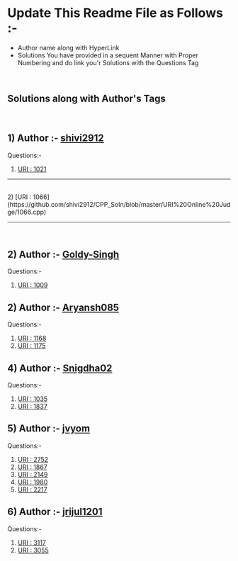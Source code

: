 # Update This Readme File as Follows :-
<ul>
    <li>Author name along with HyperLink</li>
    <li>Solutions You have provided in a sequent Manner with Proper Numbering and do link you'r Solutions with the Questions Tag</li>
</ul>
<br>

## Solutions along with Author's Tags
<br>


## 1) Author :- [shivi2912](https://github.com/shivi2912)
Questions:-
1) [URI : 1021](1021.cpp)

<hr>
<br>
2) [URI : 1066](https://github.com/shivi2912/CPP_Soln/blob/master/URI%20Online%20Judge/1066.cpp)
<hr>
<br>

## 2) Author :- [Goldy-Singh](https://github.com/Goldy-Singh)
Questions:-
1) [URI : 1009](1009.cpp)

## 2) Author :- [Aryansh085](https://github.com/Aryansh085)
Questions:-
1) [URI : 1168](1168.cpp)
2) [URI : 1175](1175.cpp)


## 4) Author :- [Snigdha02](https://github.com/Snigdha02)
Questions:-
1) [URI : 1035](1035.cpp)
2) [URI : 1837](1837.cpp)

## 5) Author :- [jvyom](https://github.com/jvyom)
Questions:-
1) [URI : 2752](2752.cpp)
2) [URI : 1867](1867.cpp)
3) [URI : 2149](2149.cpp)
4) [URI : 1980](1980.cpp)
5) [URI : 2217](2217.cpp)

## 6) Author :- [jrijul1201](https://github.com/jrijul1201)
Questions:-
1) [URI : 3117](3117.cpp)
2) [URI : 3055](3055.cpp)

